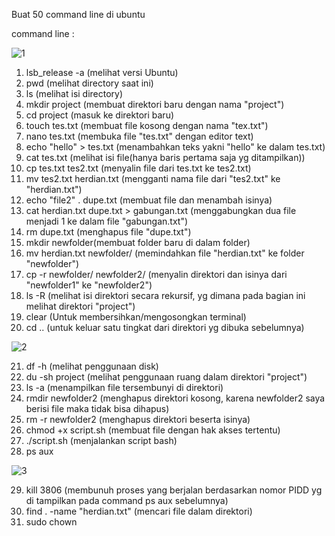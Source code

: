 Buat 50 command line di ubuntu

command line :


![1](https://github.com/user-attachments/assets/3f07b660-9f9c-42c5-b734-84745c52e5ea)


1. lsb_release -a (melihat versi Ubuntu)
2. pwd (melihat directory saat ini)
3. ls (melihat isi directory)
4. mkdir project (membuat direktori baru dengan nama "project")
5. cd project (masuk ke direktori baru)
6. touch tes.txt (membuat file kosong dengan nama "tex.txt")
7. nano tes.txt (membuka file "tes.txt" dengan editor text)
8. echo "hello" > tes.txt (menambahkan teks yakni "hello" ke dalam tes.txt)
9. cat tes.txt (melihat isi file(hanya baris pertama saja yg ditampilkan))
10. cp tes.txt tes2.txt (menyalin file dari tes.txt ke tes2.txt)
11. mv tes2.txt herdian.txt (mengganti nama file dari "tes2.txt" ke "herdian.txt")
12. echo "file2" . dupe.txt (membuat file dan menambah isinya)
13. cat herdian.txt dupe.txt > gabungan.txt (menggabungkan dua file menjadi 1 ke dalam file "gabungan.txt")
14. rm dupe.txt (menghapus file "dupe.txt")
15. mkdir newfolder(membuat folder baru di dalam folder)
16. mv herdian.txt newfolder/ (memindahkan file "herdian.txt" ke folder "newfolder")
17. cp -r newfolder/ newfolder2/ (menyalin direktori dan isinya dari "newfolder1" ke "newfolder2")
18. ls -R (melihat isi direktori secara rekursif, yg dimana pada bagian ini melihat direktori "project")
19. clear (Untuk membersihkan/mengosongkan terminal)
20. cd .. (untuk keluar satu tingkat dari direktori yg dibuka sebelumnya)



![2](https://github.com/user-attachments/assets/a5352f84-25ec-461d-aabd-4ea7f2ef50c8)


21. df -h (melihat penggunaan disk)
22. du -sh project (melihat penggunaan ruang dalam direktori "project")
23. ls -a (menampilkan file tersembunyi di direktori)
24. rmdir newfolder2 (menghapus direktori kosong, karena newfolder2 saya berisi file maka tidak bisa dihapus)
25. rm -r newfolder2 (menghapus direktori beserta isinya)
26. chmod +x script.sh (membuat file dengan hak akses tertentu)
27. ./script.sh (menjalankan script bash)
28. ps aux


![3](https://github.com/user-attachments/assets/e978cf90-f9e3-4705-8eba-622a61a42c47)


29. kill 3806 (membunuh proses yang berjalan berdasarkan nomor PIDD yg di tampilkan pada command ps aux sebelumnya)
30. find . -name "herdian.txt" (mencari file dalam direktori)
31. sudo chown
